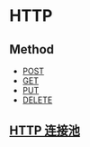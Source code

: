 # HTTP

## Method
* [POST]()
* [GET]()
* [PUT]()
* [DELETE]()

## [HTTP 连接池](https://github.com/SunnnyChan/knowledge-Sys-of-Design-Pattern/blob/master/resource-pool/connect-pool/http-cp/README.md)